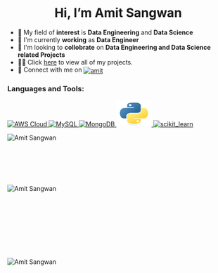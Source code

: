 <h1 align='center'> Hi, I’m Amit Sangwan</h1>

- 🔭 My field of __interest__ is __Data Engineering__ and __Data Science__
- 🌱 I'm currently __working__ as __Data Engineer__
- 👯 I'm looking to __collobrate__ on __Data Engineering and Data Science related Projects__
- 👨‍💻 Click [here](https://github.com/sangwanamit621?tab=repositories) to view all of my projects.
- 📱 Connect with me on <a href="https://www.linkedin.com/in/sangwanamit621/" target="blank"><img align="center" src="https://img.freepik.com/premium-vector/square-linkedin-logo-isolated-white-background_469489-892.jpg" alt="amit" height="20" width="25" /></a>

<h3 align="left">Languages and Tools:</h3>
<p align="left"> 
 <a href="https://aws.amazon.com/what-is-aws/" target="_blank"> <img src="https://technogeekscs.com/wp-content/uploads/2022/11/What-Is-AWS-.png" alt="AWS Cloud" width="80" height="60"/> 
</a> <a href="https://www.mysql.com/" target="_blank"> <img src="https://www.redeszone.net/app/uploads-redeszone.net/2017/02/mysql-800x388.png" alt="MySQL" width="80" height="60"/> </a> 
<a href="https://hadoop.apache.org/" target="_blank"> <img src="https://developer-tech.com/wp-content/uploads/sites/3/2021/02/mongodb-atlas-google-cloud-partnership-nosql-databases-integrations-2.jpg" alt="MongoDB" width="80" height="60"/> </a> 
 <a href="https://www.python.org" target="_blank"> <img src="https://raw.githubusercontent.com/devicons/devicon/master/icons/python/python-original.svg" alt="python" width="80" height="60"/> </a> 
<a href="https://scikit-learn.org/" target="_blank"> <img src="https://upload.wikimedia.org/wikipedia/commons/0/05/Scikit_learn_logo_small.svg" alt="scikit_learn" width="80" height="60"/> </a> 
</p>

<p><img align="left" src="https://github-readme-stats.vercel.app/api/top-langs?username=sangwanamit621&show_icons=true&locale=en&layout=compact" alt="Amit Sangwan" ></p>

<br /><br /><br /><br /><br /><br  />
<p><img align="left" src="https://github-readme-stats.vercel.app/api?username=sangwanamit621&show_icons=true&theme=dark&locale=en" alt="Amit Sangwan" ></p>

<br  /><br /><br /><br /><br /><br /><br /><br /><br />
<p><img align="left" src="https://github-readme-streak-stats.herokuapp.com/?user=sangwanamit621&theme=light" alt="Amit Sangwan" /></p>



<!---
sangwanamit621/sangwanamit621 is a ✨ special ✨ repository because its `README.md` (this file) appears on your GitHub profile.
You can click the Preview link to take a look at your changes.
--->
